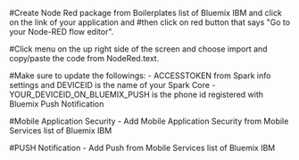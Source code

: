 #Create Node Red package from Boilerplates list of Bluemix IBM and click on the link of your application and 
#then click on red button that says "Go to your Node-RED flow editor".
 
#Click menu on the up right side of the screen and choose import and copy/paste the code from NodeRed.text.

#Make sure to update the followings: 
	- ACCESSTOKEN from Spark info settings and DEVICEID is the name of your Spark Core
	- YOUR_DEVICEID_ON_BLUEMIX_PUSH is the phone id registered with Bluemix Push Notification
	
#Mobile Application Security
	- Add Mobile Application Security from Mobile Services list of Bluemix IBM
	
#PUSH Notification
	- Add Push from Mobile Services list of Bluemix IBM
	
